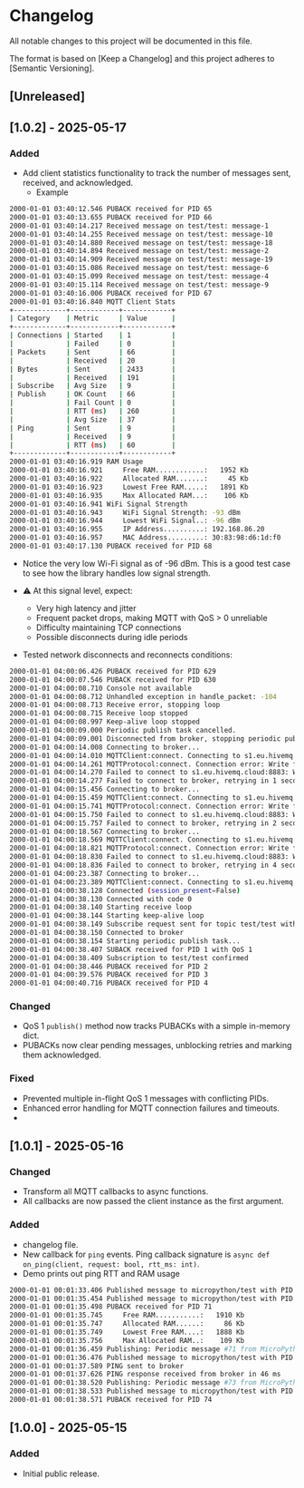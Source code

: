 # Changelog

All notable changes to this project will be documented in this file.

The format is based on [Keep a Changelog] and this project adheres to [Semantic Versioning].

## [Unreleased]

## [1.0.2] - 2025-05-17

### Added

- Add client statistics functionality to track the number of messages sent, received, and acknowledged.
    - Example

```bash
2000-01-01 03:40:12.546 PUBACK received for PID 65
2000-01-01 03:40:13.655 PUBACK received for PID 66
2000-01-01 03:40:14.217 Received message on test/test: message-1
2000-01-01 03:40:14.255 Received message on test/test: message-10
2000-01-01 03:40:14.880 Received message on test/test: message-18
2000-01-01 03:40:14.894 Received message on test/test: message-2
2000-01-01 03:40:14.909 Received message on test/test: message-19
2000-01-01 03:40:15.086 Received message on test/test: message-6
2000-01-01 03:40:15.099 Received message on test/test: message-4
2000-01-01 03:40:15.114 Received message on test/test: message-9
2000-01-01 03:40:16.006 PUBACK received for PID 67
2000-01-01 03:40:16.840 MQTT Client Stats
+-------------+------------+------------+
| Category    | Metric     | Value      |
+-------------+------------+------------+
| Connections | Started    | 1          |
|             | Failed     | 0          |
| Packets     | Sent       | 66         |
|             | Received   | 20         |
| Bytes       | Sent       | 2433       |
|             | Received   | 191        |
| Subscribe   | Avg Size   | 9          |
| Publish     | OK Count   | 66         |
|             | Fail Count | 0          |
|             | RTT (ms)   | 260        |
|             | Avg Size   | 37         |
| Ping        | Sent       | 9          |
|             | Received   | 9          |
|             | RTT (ms)   | 60         |
+-------------+------------+------------+
2000-01-01 03:40:16.919 RAM Usage
2000-01-01 03:40:16.921     Free RAM............:   1952 Kb
2000-01-01 03:40:16.922     Allocated RAM.......:     45 Kb
2000-01-01 03:40:16.923     Lowest Free RAM.....:   1891 Kb
2000-01-01 03:40:16.935     Max Allocated RAM...:    106 Kb
2000-01-01 03:40:16.941 WiFi Signal Strength
2000-01-01 03:40:16.943     WiFi Signal Strength: -93 dBm
2000-01-01 03:40:16.944     Lowest WiFi Signal..: -96 dBm
2000-01-01 03:40:16.955     IP Address..........: 192.168.86.20
2000-01-01 03:40:16.957     MAC Address.........: 30:83:98:d6:1d:f0
2000-01-01 03:40:17.130 PUBACK received for PID 68
```

- Notice the very low Wi-Fi signal as of -96 dBm. This is a good test case to see how the library handles low signal
  strength.
- ⚠️ At this signal level, expect:
    - Very high latency and jitter
    - Frequent packet drops, making MQTT with QoS > 0 unreliable
    - Difficulty maintaining TCP connections
    - Possible disconnects during idle periods

- Tested network disconnects and reconnects conditions:
```bash
2000-01-01 04:00:06.426 PUBACK received for PID 629
2000-01-01 04:00:07.546 PUBACK received for PID 630
2000-01-01 04:00:08.710 Console not available
2000-01-01 04:00:08.712 Unhandled exception in handle_packet: -104
2000-01-01 04:00:08.713 Receive error, stopping loop
2000-01-01 04:00:08.715 Receive loop stopped
2000-01-01 04:00:08.997 Keep-alive loop stopped
2000-01-01 04:00:09.000 Periodic publish task cancelled.
2000-01-01 04:00:09.001 Disconnected from broker, stopping periodic publish task.
2000-01-01 04:00:14.008 Connecting to broker...
2000-01-01 04:00:14.010 MQTTClient:connect. Connecting to s1.eu.hivemq.cloud:8883
2000-01-01 04:00:14.261 MQTTProtocol:connect. Connection error: Write failed after 1 attempts: -29312
2000-01-01 04:00:14.270 Failed to connect to s1.eu.hivemq.cloud:8883: Write failed after 1 attempts: -29312
2000-01-01 04:00:14.277 Failed to connect to broker, retrying in 1 seconds...
2000-01-01 04:00:15.456 Connecting to broker...
2000-01-01 04:00:15.459 MQTTClient:connect. Connecting to s1.eu.hivemq.cloud:8883
2000-01-01 04:00:15.741 MQTTProtocol:connect. Connection error: Write failed after 1 attempts: -29312
2000-01-01 04:00:15.750 Failed to connect to s1.eu.hivemq.cloud:8883: Write failed after 1 attempts: -29312
2000-01-01 04:00:15.757 Failed to connect to broker, retrying in 2 seconds...
2000-01-01 04:00:18.567 Connecting to broker...
2000-01-01 04:00:18.569 MQTTClient:connect. Connecting to s1.eu.hivemq.cloud:8883
2000-01-01 04:00:18.821 MQTTProtocol:connect. Connection error: Write failed after 1 attempts: -29312
2000-01-01 04:00:18.830 Failed to connect to s1.eu.hivemq.cloud:8883: Write failed after 1 attempts: -29312
2000-01-01 04:00:18.836 Failed to connect to broker, retrying in 4 seconds...
2000-01-01 04:00:23.387 Connecting to broker...
2000-01-01 04:00:23.389 MQTTClient:connect. Connecting to s1.eu.hivemq.cloud:8883
2000-01-01 04:00:38.128 Connected (session_present=False)
2000-01-01 04:00:38.130 Connected with code 0
2000-01-01 04:00:38.140 Starting receive loop
2000-01-01 04:00:38.144 Starting keep-alive loop
2000-01-01 04:00:38.149 Subscribe request sent for topic test/test with PID 1
2000-01-01 04:00:38.150 Connected to broker
2000-01-01 04:00:38.154 Starting periodic publish task...
2000-01-01 04:00:38.407 SUBACK received for PID 1 with QoS 1
2000-01-01 04:00:38.409 Subscription to test/test confirmed
2000-01-01 04:00:38.446 PUBACK received for PID 2
2000-01-01 04:00:39.576 PUBACK received for PID 3
2000-01-01 04:00:40.716 PUBACK received for PID 4
```

### Changed

- QoS 1 `publish()` method now tracks PUBACKs with a simple in-memory dict.
- PUBACKs now clear pending messages, unblocking retries and marking them acknowledged.

### Fixed

- Prevented multiple in-flight QoS 1 messages with conflicting PIDs.
- Enhanced error handling for MQTT connection failures and timeouts.
-

## [1.0.1] - 2025-05-16

### Changed

- Transform all MQTT callbacks to async functions.
- All callbacks are now passed the client instance as the first argument.

### Added

- changelog file.
- New callback for `ping` events. Ping callback signature is `async def on_ping(client, request: bool, rtt_ms: int)`.
- Demo prints out ping RTT and RAM usage

```bash
2000-01-01 00:01:33.406 Published message to micropython/test with PID 69
2000-01-01 00:01:35.454 Published message to micropython/test with PID 71
2000-01-01 00:01:35.498 PUBACK received for PID 71
2000-01-01 00:01:35.745     Free RAM...........:   1910 Kb
2000-01-01 00:01:35.747     Allocated RAM......:     86 Kb
2000-01-01 00:01:35.749     Lowest Free RAM....:   1888 Kb
2000-01-01 00:01:35.756     Max Allocated RAM..:    109 Kb
2000-01-01 00:01:36.459 Publishing: Periodic message #71 from MicroPython
2000-01-01 00:01:36.476 Published message to micropython/test with PID 72
2000-01-01 00:01:37.589 PING sent to broker
2000-01-01 00:01:37.626 PING response received from broker in 46 ms
2000-01-01 00:01:38.520 Publishing: Periodic message #73 from MicroPython
2000-01-01 00:01:38.533 Published message to micropython/test with PID 74
2000-01-01 00:01:38.571 PUBACK received for PID 74
```

## [1.0.0] - 2025-05-15

### Added

- Initial public release.
